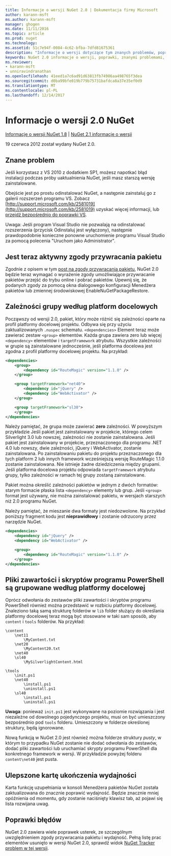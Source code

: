 ```yaml
---
title: Informacje o wersji NuGet 2.0 | Dokumentacja firmy Microsoft
author: karann-msft
ms.author: karann-msft
manager: ghogen
ms.date: 11/11/2016
ms.topic: article
ms.prod: nuget
ms.technology: 
ms.assetid: 51c7e94f-0084-4c62-bfba-7dfd81675361
description: "Informacje o wersji dotyczące tym znanych problemów, poprawki, dodatkowe funkcje i dcr NuGet w wersji 2.0."
keywords: NuGet 2.0 informacje o wersji, poprawki, znanymi problemami, nowe funkcje, dcr
ms.reviewer:
- karann-msft
- unniravindranathan
ms.openlocfilehash: 41eed1a7c6ad91d63813fb74986aa498765f3dea
ms.sourcegitcommit: d0ba99bfe019b779b75731bafdca8a37e35ef0d9
ms.translationtype: MT
ms.contentlocale: pl-PL
ms.lasthandoff: 12/14/2017
---
```

# <a name="nuget-20-release-notes"></a>Informacje o wersji 2.0 NuGet

[Informacje o wersji NuGet 1.8](../release-notes/nuget-1.8.md) | [NuGet 2.1 informacje o wersji](../release-notes/nuget-2.1.md)

19 czerwca 2012 został wydany NuGet 2.0.

## <a name="known-installation-issue"></a>Znane problem
Jeśli korzystasz z VS 2010 z dodatkiem SP1, możesz napotkać błąd instalacji podczas próby uaktualnienia NuGet, jeśli masz starszą wersję zainstalowane.

Obejście jest po prostu odinstalować NuGet, a następnie zainstaluj go z galerii rozszerzeń programu VS.  Zobacz [http://support.microsoft.com/kb/2581019](http://support.microsoft.com/kb/2581019) uzyskać więcej informacji, lub [przejdź bezpośrednio do poprawki VS](http://bit.ly/vsixcertfix).

Uwaga: Jeśli program Visual Studio nie pozwalają na odinstalować rozszerzenia (przycisk Odinstaluj jest wyłączony), następnie prawdopodobnie konieczne ponowne uruchomienie programu Visual Studio za pomocą polecenia "Uruchom jako Administrator".

## <a name="package-restore-consent-is-now-active"></a>Jest teraz aktywny zgody przywracania pakietu

Zgodnie z opisem w tym [post na zgody przywracania pakietu](http://blog.nuget.org/20120518/package-restore-and-consent.html), NuGet 2.0 będzie teraz wymagać o wyrażenie zgody umożliwiające przywracanie pakietów przejść do trybu online i pobrać pakietów. Upewnij się, że podanych zgody za pomocą okna dialogowego konfiguracji Menedżera pakietów lub zmiennej środowiskowej EnableNuGetPackageRestore.

## <a name="group-dependencies-by-target-frameworks"></a>Zależności grupy według platform docelowych

Począwszy od wersji 2.0, pakiet, który może różnić się zależności oparte na profil platformy docelowej projektu. Odbywa się przy użyciu zaktualizowanych `.nuspec` schematu. `<dependencies>` Element teraz może zawierać zestaw `<group>` elementów. Każda grupa zawiera zero lub więcej `<dependency>` elementów i `targetFramework` atrybutu. Wszystkie zależności w grupie są zainstalowane jednocześnie, jeśli platforma docelowa jest zgodna z profil platformy docelowej projektu. Na przykład:

```xml
<dependencies>
    <group>
        <dependency id="RouteMagic" version="1.1.0" />
    </group>

    <group targetFramework="net40">
        <dependency id="jQuery" />
        <dependency id="WebActivator" />
    </group>

    <group targetFramework="sl30">
    </group>
</dependencies>
```

Należy pamiętać, że grupa może zawierać **zero** zależności. W powyższym przykładzie Jeśli pakiet jest zainstalowany w projekcie, którego celem Silverlight 3.0 lub nowszej, zależności nie zostanie zainstalowana. Jeśli pakiet jest zainstalowany w projekcie, przeznaczonego dla programu .NET 4.0 lub nowszy, dwie zależności, jQuery i WebActivator, zostanie zainstalowana.  Po zainstalowaniu pakietu do projektu przeznaczonego dla tych platform 2 lub innych framework wcześniejszą wersję RouteMagic 1.1.0 zostanie zainstalowana. Nie istnieje żadne dziedziczenia między grupami. Jeśli platforma docelowa projektu odpowiada `targetFramework` atrybutu grupy, tylko zależności w ramach tej grupy zostaną zainstalowane.

Pakiet można określić zależności pakietów w jednym z dwóch formatów: starym formacie płaska lista `<dependency>` elementy lub grup. Jeśli `<group>` format jest używany, nie można zainstalować pakietu, w wersjach starszych niż 2.0 programu NuGet.

Należy pamiętać, że mieszanie dwa formaty jest niedozwolone. Na przykład poniższy fragment kodu jest **nieprawidłowy** i zostanie odrzucony przez narzędzie NuGet.

```xml
<dependencies>
    <dependency id="jQuery" />
    <dependency id="WebActivator" />

    <group>
        <dependency id="RouteMagic" version="1.1.0" />
    </group>
</dependencies>
```

## <a name="grouping-content-files-and-powershell-scripts-by-target-framework"></a>Pliki zawartości i skryptów programu PowerShell są grupowane według platformy docelowej

Oprócz odwołania do zestawów pliki zawartości i skryptów programu PowerShell również można przedstawić w rozbiciu platformy docelowej. Znaleziono taką samą strukturę folderów w `lib` folder służący do określania platformy docelowej teraz mogą być stosowane w taki sam sposób, aby `content` i `tools` folderów. Na przykład:

    \content
        \net11
            \MyContent.txt
        \net20
            \MyContent20.txt
        \net40
        \sl40
            \MySilverlightContent.html

    \tools
        \init.ps1
        \net40
            \install.ps1
            \uninstall.ps1
        \sl40
            \install.ps1
            \uninstall.ps1

**Uwaga**: ponieważ `init.ps1` jest wykonywane na poziomie rozwiązania i jest niezależne od dowolnego pojedynczego projektu, musi on być umieszczony bezpośrednio pod `tools` folderu. Umieszczony w folderze określonej struktury, będą ignorowane.

Nową funkcją w NuGet 2.0 jest również można folderze struktury *pusty*, w którym to przypadku NuGet zostanie nie dodać odwołania do zestawów, dodać pliki zawartości lub uruchamiać skrypty programu PowerShell dla konkretnego framework w wersji. W przykładzie powyżej folderu `content\net40` jest pusta.

## <a name="improved-tab-completion-performance"></a>Ulepszone kartę ukończenia wydajności
Karta funkcję uzupełniania w konsoli Menedżera pakietów NuGet została zaktualizowana do znacznie poprawić wydajność. Będzie znacznie mniej opóźnienia od momentu, gdy zostanie naciśnięty klawisz tab, aż pojawi się lista rozwijana uwag.

## <a name="bug-fixes"></a>Poprawki błędów
NuGet 2.0 zawiera wiele poprawek usterek, ze szczególnym uwzględnieniem zgody przywracania pakietu i wydajność.
Pełną listę prac elementów usunięto w wersji NuGet 2.0, sprawdź widok [NuGet Tracker problem w tej wersji](http://nuget.codeplex.com/workitem/list/advanced?keyword=&status=Closed&type=All&priority=All&release=NuGet%202.0&assignedTo=All&component=All&sortField=Votes&sortDirection=Descending&page=0).
